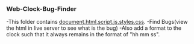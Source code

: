 ### Web-Clock-Bug-Finder

-This folder contains [document.html](document.html),[script.js](script.js),[styles.css](styles.css).
-Find Bugs(view the html in live server to see what is the bug)
-Also add a format to the clock such that it always remains in the format of "hh mm ss".